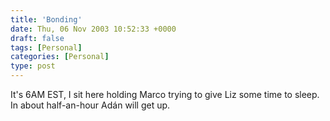 ```yaml
---
title: 'Bonding'
date: Thu, 06 Nov 2003 10:52:33 +0000
draft: false
tags: [Personal]
categories: [Personal]
type: post
---
```


It's 6AM EST, I sit here holding Marco trying to give Liz some time to sleep. In about half-an-hour Adán will get up.